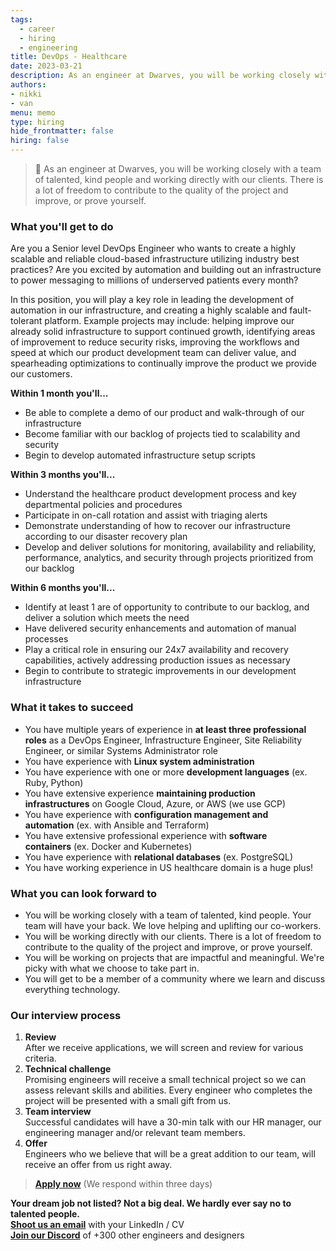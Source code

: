 ```yaml
---
tags:
  - career
  - hiring
  - engineering
title: DevOps - Healthcare
date: 2023-03-21
description: As an engineer at Dwarves, you will be working closely with a team of talented, kind people and working directly with our clients. There is a lot of freedom to contribute to the quality of the project and improve, or prove yourself
authors:
- nikki
- van
menu: memo
type: hiring
hide_frontmatter: false
hiring: false
---
```

> 🤝 As an engineer at Dwarves, you will be working closely with a team of talented, kind people and working directly with our clients. There is a lot of freedom to contribute to the quality of the project and improve, or prove yourself.

### What you'll get to do
Are you a Senior level DevOps Engineer who wants to create a highly scalable and reliable cloud-based infrastructure utilizing industry best practices? Are you excited by automation and building out an infrastructure to power messaging to millions of underserved patients every month?

In this position, you will play a key role in leading the development of automation in our infrastructure, and creating a highly scalable and fault-tolerant platform. Example projects may include: helping improve our already solid infrastructure to support continued growth, identifying areas of improvement to reduce security risks, improving the workflows and speed at which our product development team can deliver value, and spearheading optimizations to continually improve the product we provide our customers.

**Within 1 month you'll...**
- Be able to complete a demo of our product and walk-through of our infrastructure
- Become familiar with our backlog of projects tied to scalability and security
- Begin to develop automated infrastructure setup scripts

**Within 3 months you'll...**
- Understand the healthcare product development process and key departmental policies and procedures
- Participate in on-call rotation and assist with triaging alerts
- Demonstrate understanding of how to recover our infrastructure according to our disaster recovery plan
- Develop and deliver solutions for monitoring, availability and reliability, performance, analytics, and security through projects prioritized from our backlog

**Within 6 months you'll...**
- Identify at least 1 are of opportunity to contribute to our backlog, and deliver a solution which meets the need
- Have delivered security enhancements and automation of manual processes
- Play a critical role in ensuring our 24x7 availability and recovery capabilities, actively addressing production issues as necessary
- Begin to contribute to strategic improvements in our development infrastructure

### What it takes to succeed
- You have multiple years of experience in **at least three professional roles** as a DevOps Engineer, Infrastructure Engineer, Site Reliability Engineer, or similar Systems Administrator role
- You have experience with **Linux system administration**
- You have experience with one or more **development languages** (ex. Ruby, Python)
- You have extensive experience **maintaining production infrastructures** on Google Cloud, Azure, or AWS (we use GCP)
- You have experience with **configuration management and automation** (ex. with Ansible and Terraform)
- You have extensive professional experience with **software containers** (ex. Docker and Kubernetes)
- You have experience with **relational databases** (ex. PostgreSQL)
- You have working experience in US healthcare domain is a huge plus!

### What you can look forward to
- You will be working closely with a team of talented, kind people. Your team will have your back. We love helping and uplifting our co-workers.
- You will be working directly with our clients. There is a lot of freedom to contribute to the quality of the project and improve, or prove yourself.
- You will be working on projects that are impactful and meaningful. We're picky with what we choose to take part in.
- You will get to be a member of a community where we learn and discuss everything technology.

### Our interview process
1. **Review**<br>After we receive applications, we will screen and review for various criteria.
2. **Technical challenge**<br>Promising engineers will receive a small technical project so we can assess relevant skills and abilities. Every engineer who completes the project will be presented with a small gift from us.
3. **Team interview**<br>Successful candidates will have a 30-min talk with our HR manager, our engineering manager and/or relevant team members.
4. **Offer**<br>Engineers who we believe that will be a great addition to our team, will receive an offer from us right away.

> **[Apply now](mailto:spawn@d.foundation)** (We respond within three days)

**Your dream job not listed? Not a big deal. We hardly ever say no to talented people.**\
[**Shoot us an email**](mailto:spawn@dwarvesv.com) with your LinkedIn / CV\
[**Join our Discord**](https://discord.gg/dwarvesv) of +300 other engineers and designers